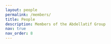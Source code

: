```yaml
---
layout: people
permalink: /members/
title: People
description: Members of the Abdellatif Group
nav: true
nav_order: 8
---
```

